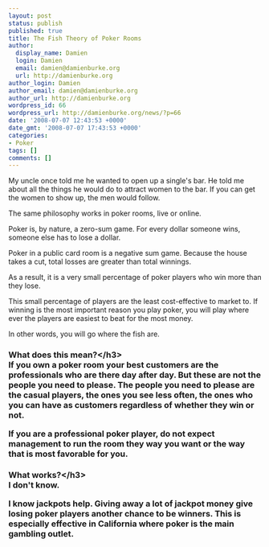 ```yaml
---
layout: post
status: publish
published: true
title: The Fish Theory of Poker Rooms
author:
  display_name: Damien
  login: Damien
  email: damien@damienburke.org
  url: http://damienburke.org
author_login: Damien
author_email: damien@damienburke.org
author_url: http://damienburke.org
wordpress_id: 66
wordpress_url: http://damienburke.org/news/?p=66
date: '2008-07-07 12:43:53 +0000'
date_gmt: '2008-07-07 17:43:53 +0000'
categories:
- Poker
tags: []
comments: []
---
```

<p>My uncle once told me he wanted to open up a single's bar. He told me about all the things he would do to attract women to the bar. If you can get the women to show up, the men would follow.</p>
<p>The same philosophy works in poker rooms, live or online.</p>
<p>Poker is, by nature, a zero-sum game. For every dollar someone wins, someone else has to lose a dollar.</p>
<p>Poker in a public card room is a negative sum game. Because the house takes a cut, total losses are greater than total winnings.</p>
<p>As a result, it is a very small percentage of poker players who win more than they lose.</p>
<p>This small percentage of players are the least cost-effective to market to. If winning is the most important reason you play poker, you will play where ever the players are easiest to beat for the most money.</p>
<p>In other words, you will go where the fish are.</p>
<h3>What does this mean?<&#47;h3><br />
If you own a poker room your best customers are the professionals who are there day after day. But these are not the people you need to please. The people you need to please are the casual players, the ones you see less often, the ones who you can have as customers regardless of whether they win or not.</p>
<p>If you are a professional poker player, do not expect management to run the room they way you want or the way that is most favorable for you.</p>
<h3>What works?<&#47;h3><br />
I don't know.</p>
<p>I know jackpots help. Giving away a lot of jackpot money give losing poker players another chance to be winners. This is especially effective in California where poker is the main gambling outlet.</p>
